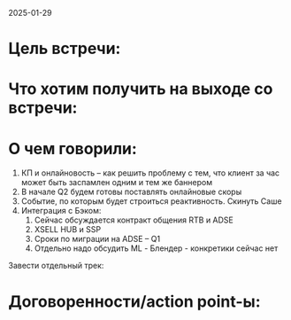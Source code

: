 2025-01-29

# Цель встречи: 

# Что хотим получить на выходе со встречи: 

# О чем говорили: 
1. КП и онлайновость – как решить проблему с тем, что клиент за час может быть заспамлен одним и тем же баннером 
2. В начале Q2 будем готовы поставлять онлайновые скоры 
3. Событие, по которым будет строиться реактивность. Скинуть Саше 
4. Интеграция с Бэком: 
	1. Сейчас обсуждается контракт общения RTB и ADSE 
	2. XSELL HUB и SSP 
	3. Сроки по миграции на ADSE – Q1
	4. Отдельно надо обсудить ML - Блендер - конкретики сейчас нет 

Завести отдельный трек: 


# Договоренности/action point-ы: 


